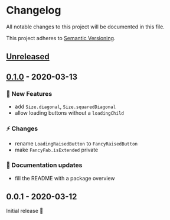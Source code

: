 # Changelog

All notable changes to this project will be documented in this file.

This project adheres to [Semantic Versioning](http://semver.org/spec/v2.0.0.html).


<!-- Template:
## [NEW](https://github.com/JonasWanke/black_hole_flutter/compare/vOLD...vNEW) - 2020-xx-xx
### 🎉 New Features
### ⚡ Changes
### 🐛 Bug Fixes
### 📜 Documentation updates
### 🏗 Refactoring
### 📦 Build & CI
-->

## [Unreleased](https://github.com/JonasWanke/black_hole_flutter/compare/v0.1.0...dev)


## [0.1.0](https://github.com/JonasWanke/black_hole_flutter/compare/v0.0.1...v0.1.0) - 2020-03-13

### 🎉 New Features

- add `Size.diagonal`, `Size.squaredDiagonal`
- allow loading buttons without a `loadingChild`

### ⚡ Changes
- rename `LoadingRaisedButton` to `FancyRaisedButton`
- make `FancyFab.isExtended` private

### 📜 Documentation updates
- fill the README with a package overview


## 0.0.1 - 2020-03-12
Initial release 🎉
